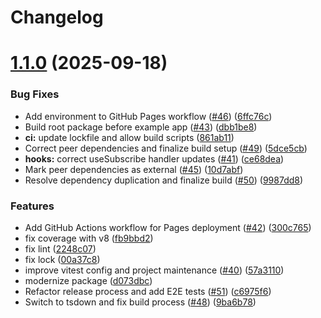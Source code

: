 # Changelog

# [1.1.0](https://github.com/reactivando/use-pubsub-js/compare/v1.0.7...v1.1.0) (2025-09-18)


### Bug Fixes

* Add environment to GitHub Pages workflow ([#46](https://github.com/reactivando/use-pubsub-js/issues/46)) ([6ffc76c](https://github.com/reactivando/use-pubsub-js/commit/6ffc76c7b5115f9523f8934fdfc62e70ccac9cb9))
* Build root package before example app ([#43](https://github.com/reactivando/use-pubsub-js/issues/43)) ([dbb1be8](https://github.com/reactivando/use-pubsub-js/commit/dbb1be82915b20e16b3a279fbc0ec7bbf149419b))
* **ci:** update lockfile and allow build scripts ([861ab11](https://github.com/reactivando/use-pubsub-js/commit/861ab11d5891cf71f2233d10fc454a8202858f32))
* Correct peer dependencies and finalize build setup ([#49](https://github.com/reactivando/use-pubsub-js/issues/49)) ([5dce5cb](https://github.com/reactivando/use-pubsub-js/commit/5dce5cb55e008580609abf7ddd8421039a2e9c84))
* **hooks:** correct useSubscribe handler updates ([#41](https://github.com/reactivando/use-pubsub-js/issues/41)) ([ce68dea](https://github.com/reactivando/use-pubsub-js/commit/ce68dea6edb169734bc2e7897cf048eeb26463c6))
* Mark peer dependencies as external ([#45](https://github.com/reactivando/use-pubsub-js/issues/45)) ([10d7abf](https://github.com/reactivando/use-pubsub-js/commit/10d7abf9306ab754f777fcaf89690a5f86463936))
* Resolve dependency duplication and finalize build ([#50](https://github.com/reactivando/use-pubsub-js/issues/50)) ([9987dd8](https://github.com/reactivando/use-pubsub-js/commit/9987dd8a3dc3171d44ea912d815377148d740df6))


### Features

* Add GitHub Actions workflow for Pages deployment ([#42](https://github.com/reactivando/use-pubsub-js/issues/42)) ([300c765](https://github.com/reactivando/use-pubsub-js/commit/300c76568cb881daa372d4199ebacd8978bf04bd))
* fix coverage with v8 ([fb9bbd2](https://github.com/reactivando/use-pubsub-js/commit/fb9bbd27d04c818f062bea51a876c84248a03fd0))
* fix lint ([2248c07](https://github.com/reactivando/use-pubsub-js/commit/2248c07c3012493a26f9a3799ae734d294d06738))
* fix lock ([00a37c8](https://github.com/reactivando/use-pubsub-js/commit/00a37c8be9a03d3d39f142551021bf7649ef66ee))
* improve vitest config and project maintenance ([#40](https://github.com/reactivando/use-pubsub-js/issues/40)) ([57a3110](https://github.com/reactivando/use-pubsub-js/commit/57a3110044601a97f566b00f9e96f8d2e5a8f9c2))
* modernize package ([d073dbc](https://github.com/reactivando/use-pubsub-js/commit/d073dbc7519960b87daf454f3bf001c333fb23a0))
* Refactor release process and add E2E tests ([#51](https://github.com/reactivando/use-pubsub-js/issues/51)) ([c6975f6](https://github.com/reactivando/use-pubsub-js/commit/c6975f61fd39d181c465c2f3e6eb7770a0eeeedb))
* Switch to tsdown and fix build process ([#48](https://github.com/reactivando/use-pubsub-js/issues/48)) ([9ba6b78](https://github.com/reactivando/use-pubsub-js/commit/9ba6b7882b1a8850256fe1ce99f4fdae9400278f))
